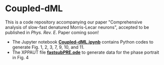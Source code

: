 # Coupled-dML
This is a code repository accompanying our paper "Comprehensive analysis of slow-fast denatured Morris-Lecar neurons", accepted to be published in *Phys. Rev. E*. Paper coming soon!

- The Jupyter notebook **[Coupled-dML.ipynb](https://github.com/indrag49/Coupled-dML/blob/main/Coupled-dML.ipynb)** contains Python codes to generate Fig. 1, 2, 3, 7, 9, 10, and 11.
- The XPPAUT file **[fastsubPRE.ode](https://github.com/indrag49/Coupled-dML/blob/main/fastsubPRE.ode.txt)** to generate data for the phase portrait in Fig. 4
